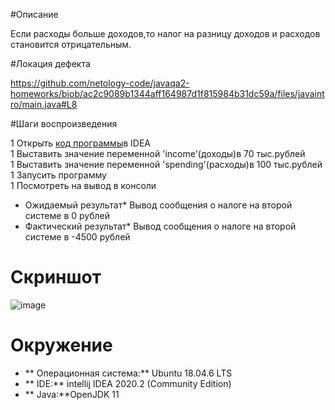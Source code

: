 #Описание

Если расходы больше доходов,то налог на разницу доходов и расходов становится отрицательным.

#Локация дефекта

https://github.com/netology-code/javaqa2-homeworks/biob/ac2c9089b1344aff164987d1f815984b31dc59a/files/javaintro/main.java#L8

#Шаги воспроизведения

1 Открыть [код программы](https://github.com/netology-code/javaqa2-homeworks/blob/main/files/javaintro/Main.java)в IDEA<br>
1 Выставить значение переменной 'income'(доходы)в 70 тыс.рублей<br>
1 Выставить значение переменной 'spending'(расходы)в 100 тыс.рублей<br>
1 Запусить программу <br>
1 Посмотреть на вывод в консоли<br> 

* Ожидаемый результат* Вывод сообщения о налоге на второй системе в 0 рублей
* Фактический результат* Вывод сообщения о налоге на второй системе в -4500 рублей

# Скриншот

![image](https://user-imeges.githubusercontent.com/53707586/145557840-220772cb-2e3b-4a9e-80ba-4a495df60916.png)

# Окружение 

* ** Операционная система:** Ubuntu 18.04.6 LTS
* ** IDE:** intellij IDEA 2020.2 (Community Edition)
* ** Java:**OpenJDK 11